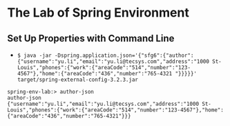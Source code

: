 # The Lab of Spring Environment

## Set Up Properties with Command Line
- ` $ java -jar -Dspring.application.json='{"sfg6":{"author": {"username":"yu.li","email":"yu.li@tecsys.com","address":"1000 St-Louis","phones":{"work":{"areaCode":"514","number":"123-4567"},"home":{"areaCode":"436","number":"765-4321
  "}}}}}' target/spring-external-config-3.2.3.jar `

``` 
spring-env-lab:> author-json
author-json
{"username":"yu.li","email":"yu.li@tecsys.com","address":"1000 St-Louis","phones":{"work":{"areaCode":"514","number":"123-4567"},"home":{"areaCode":"436","number":"765-4321"}}}
```